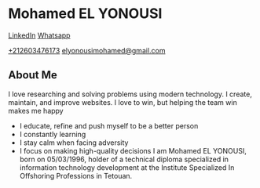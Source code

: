 # Mohamed EL YONOUSI

[LinkedIn](https://www.linkedin.com/in/elyonousi/)
[Whatsapp](https://wa.me/212603476173)

<a href="tel:212603476173">+212603476173</a>
<a href="mailme:elyonousimohamed@gmail.com">elyonousimohamed@gmail.com</a>

## About Me

I love researching and solving problems using modern technology. I create, maintain, and improve websites.
I love to win, but helping the team win makes me happy
- I educate, refine and push myself to be a better person
- I constantly learning
- I stay calm when facing adversity
- I focus on making high-quality decisions
I am Mohamed EL YONOUSI, born on 05/03/1996, holder of a technical diploma specialized in information technology development at the Institute Specialized In Offshoring Professions in Tetouan.
